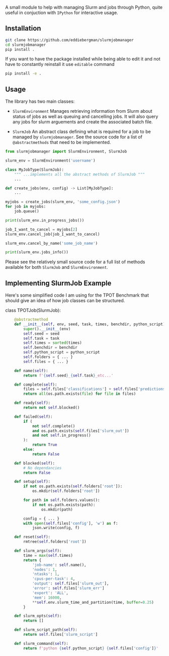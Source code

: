 A small module to help with managing Slurm and jobs through Python,
quite useful in conjuction with `IPython` for interactive usage.

## Installation
```BASH
git clone https://github.com/eddiebergman/slurmjobmanager
cd slurmjobmanager
pip install .
```

If you want to have the package installed while being able to edit it and
not have to constantly reinstall it use `editable` command
```BASH
pip install -e .
```

## Usage
The library has two main classes:
* `SlurmEnvironment`
    Manages retrieving information from Slurm about status of jobs as well
    as queuing and cancelling jobs. It will also query any jobs for 
    slurm arguements and create the associated batch file.

* `SlurmJob`
    An abstract class defining what is required for a job to be managed by
    `slurmjobmanager`. See the source code for a list of `@abstractmethods` that
    need to be implemented.

```Python
from slurmjobmanager import SlurmEnvironment, SlurmJob

slurm_env = SlurmEnvironment('username')

class MyJobType(SlurmJob):
    """ ...implements all the abstract methods of SlurmJob """
    ...

def create_jobs(env, config) -> List[MyJobType]:
    ...

myjobs = create_jobs(slurm_env, 'some_config.json')
for job in myjobs:
    job.queue()

print(slurm_env.in_progress_jobs())

job_I_want_to_cancel = myjobs[2]
slurm_env.cancel_job(job_I_want_to_cancel)

slurm_env.cancel_by_name('some_job_name')

print(slurm_env.jobs_info())
```

Please see the relatively small source code for a full list of methods available
for both `SlurmJob` and `SlurmEnvironment`.

## Implementing SlurmJob Example
Here's some simplified code I am using for the TPOT Benchmark that should give an idea
of how job classes can be structured.

class TPOTJob(SlurmJob):
```Python
    @abstractmethod
    def __init__(self, env, seed, task, times, benchdir, python_script):
        super().__init__(env)
        self.seed = seed
        self.task = task
        self.times = sorted(times)
        self.benchdir = benchdir
        self.python_script = python_script
        self.folders = { ... }
        self.files = { ... }

    def name(self):
        return f'{self.seed}_{self.task}_etc...'

    def complete(self):
        files = self.files['classifications'] + self.files['predictions']
        return all(os.path.exists(file) for file in files)

    def ready(self):
        return not self.blocked()

    def failed(self):
        if (
            not self.complete()
            and os.path.exists(self.files['slurm_out'])
            and not self.in_progress()
        ):
            return True
        else:
            return False

    def blocked(self):
        # No dependancies
        return False

    def setup(self):
        if not os.path.exists(self.folders['root']):
            os.mkdir(self.folders['root'])

        for path in self.folders.values():
            if not os.path.exists(path):
                os.mkdir(path)

        config = { ... }
        with open(self.files['config'], 'w') as f:
            json.write(config, f)

    def reset(self):
        rmtree(self.folders['root'])

    def slurm_args(self):
        time = max(self.times)
        return {
            'job-name': self.name(),
            'nodes': 1,
            'ntasks': 1,
            'cpus-per-task': 4,
            'output': self.files['slurm_out'],
            'error': self.files['slurm_err']
            'export': 'ALL',
            'mem': 16000,
            **self.env.slurm_time_and_partition(time, buffer=0.25)
        }

    def slurm_opts(self):
        return []

    def slurm_script_path(self):
        return self.files['slurm_script']

    def slurm_command(self):
        return f'python {self.python_script} {self.files['config']}'
```
